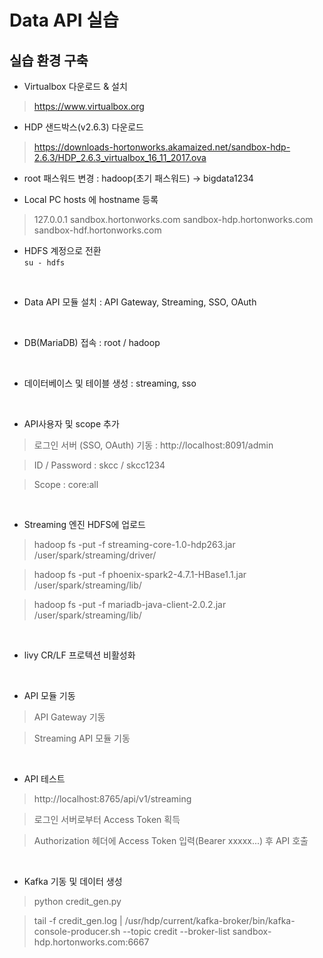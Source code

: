 # Data API 실습

## 실습 환경 구축
- Virtualbox 다운로드 & 설치
> https://www.virtualbox.org

- HDP 샌드박스(v2.6.3) 다운로드
> https://downloads-hortonworks.akamaized.net/sandbox-hdp-2.6.3/HDP_2.6.3_virtualbox_16_11_2017.ova

- root 패스워드 변경 : hadoop(초기 패스워드) -> bigdata1234

- Local PC hosts 에 hostname 등록

> 127.0.0.1 sandbox.hortonworks.com sandbox-hdp.hortonworks.com sandbox-hdf.hortonworks.com

- HDFS 계정으로 전환<br>
`su - hdfs`

<br>

- Data API 모듈 설치 : API Gateway, Streaming, SSO, OAuth

<br>

- DB(MariaDB) 접속 : root / hadoop

<br>

- 데이터베이스 및 테이블 생성 : streaming, sso

<br>

- API사용자 및 scope 추가

> 로그인 서버 (SSO, OAuth) 기동 : http://localhost:8091/admin

> ID / Password : skcc / skcc1234

> Scope : core:all

<br>

- Streaming 엔진 HDFS에 업로드

> hadoop fs -put -f streaming-core-1.0-hdp263.jar /user/spark/streaming/driver/

> hadoop fs -put -f phoenix-spark2-4.7.1-HBase1.1.jar /user/spark/streaming/lib/

> hadoop fs -put -f mariadb-java-client-2.0.2.jar /user/spark/streaming/lib/

<br>

- livy CR/LF 프로텍션 비활성화

<br>

- API 모듈 기동

> API Gateway 기동

> Streaming API 모듈 기동

<br>

- API 테스트

> http://localhost:8765/api/v1/streaming

> 로그인 서버로부터 Access Token 획득

> Authorization 헤더에 Access Token 입력(Bearer xxxxx...) 후 API 호출

<br>

- Kafka 기동 및 데이터 생성

> python credit_gen.py

> tail -f credit_gen.log | /usr/hdp/current/kafka-broker/bin/kafka-console-producer.sh --topic credit --broker-list sandbox-hdp.hortonworks.com:6667
